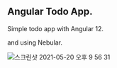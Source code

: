 ## Angular Todo App.

Simple todo app with Angular 12.

and using Nebular.

![스크린샷 2021-05-20 오후 9 56 31](https://user-images.githubusercontent.com/41982439/118982509-756a0180-b9b6-11eb-9ede-0d2e67389e26.png)
